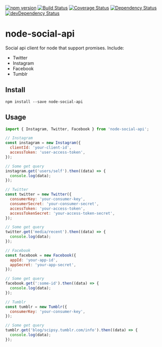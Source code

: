 [![npm version](https://badge.fury.io/js/node-social-api.svg)](https://badge.fury.io/js/node-social-api)
[![Build Status](https://travis-ci.org/pradel/node-social-api.svg?branch=master)](https://travis-ci.org/pradel/node-social-api)
[![Coverage Status](https://coveralls.io/repos/github/pradel/node-social-api/badge.svg?branch=master)](https://coveralls.io/github/pradel/node-social-api?branch=master)
[![Dependency Status](https://david-dm.org/pradel/node-social-api.svg)](https://david-dm.org/pradel/node-social-api)
[![devDependency Status](https://david-dm.org/pradel/node-social-api/dev-status.svg)](https://david-dm.org/pradel/node-social-api#info=devDependencies)

# node-social-api

Social api client for node that support promises.
Include:
* Twitter
* Instagram
* Facebook
* Tumblr

## Install

`npm install --save node-social-api`

## Usage

```javascript
import { Instagram, Twitter, Facebook } from 'node-social-api';

// Instagram
const instagram = new Instagram({
  clientId: 'your-client-id',
  accessToken: 'user-access-token',
});

// Some get query
instagram.get('users/self').then((data) => {
  console.log(data);
});

// Twitter
const twitter = new Twitter({
  consumerKey: 'your-consumer-key',
  consumerSecret: 'your-consumer-secret',
  accessToken: 'your-access-token',
  accessTokenSecret: 'your-access-token-secret',
});

// Some get query
twitter.get('media/recent').then((data) => {
  console.log(data);
});

// Facebook
const facebook = new Facebook({
  appId: 'your-app-id',
  appSecret: 'your-app-secret',
});

// Some get query
facebook.get(':some-id').then((data) => {
  console.log(data);
});

// Tumblr
const tumblr = new Tumblr({
  consumerKey: 'your-consumer-key',
});

// Some get query
tumblr.get('blog/scipsy.tumblr.com/info').then((data) => {
  console.log(data);
});
```
